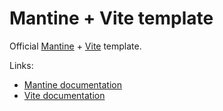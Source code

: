 # Mantine + Vite template

Official [Mantine](https://https://v6.mantine.dev/) + [Vite](https://vitejs.dev/) template.

Links:

- [Mantine documentation](https://v6.mantine.dev/)
- [Vite documentation](https://vitejs.dev/)
